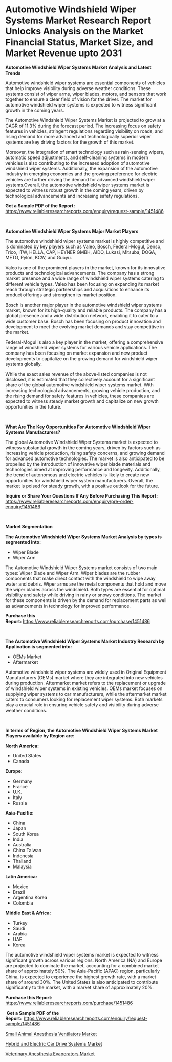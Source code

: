 <p><h1>Automotive Windshield Wiper Systems Market Research Report Unlocks Analysis on the Market Financial Status, Market Size, and Market Revenue upto 2031</h1></p><p><strong>Automotive Windshield Wiper Systems Market Analysis and Latest Trends</strong></p>
<p><p>Automotive windshield wiper systems are essential components of vehicles that help improve visibility during adverse weather conditions. These systems consist of wiper arms, wiper blades, motors, and sensors that work together to ensure a clear field of vision for the driver. The market for automotive windshield wiper systems is expected to witness significant growth in the coming years. </p><p>The Automotive Windshield Wiper Systems Market is projected to grow at a CAGR of 11.3% during the forecast period. The increasing focus on safety features in vehicles, stringent regulations regarding visibility on roads, and rising demand for more advanced and technologically superior wiper systems are key driving factors for the growth of this market. </p><p>Moreover, the integration of smart technology such as rain-sensing wipers, automatic speed adjustments, and self-cleaning systems in modern vehicles is also contributing to the increased adoption of automotive windshield wiper systems. Additionally, the expansion of the automotive industry in emerging economies and the growing preference for electric vehicles are further driving the demand for advanced windshield wiper systems.Overall, the automotive windshield wiper systems market is expected to witness robust growth in the coming years, driven by technological advancements and increasing safety regulations.</p></p>
<p><strong>Get a Sample PDF of the Report:&nbsp;</strong> <a href="https://www.reliableresearchreports.com/enquiry/request-sample/1451486">https://www.reliableresearchreports.com/enquiry/request-sample/1451486</a></p>
<p>&nbsp;</p>
<p><strong>Automotive Windshield Wiper Systems Major Market Players</strong></p>
<p><p>The automotive windshield wiper systems market is highly competitive and is dominated by key players such as Valeo, Bosch, Federal-Mogul, Denso, Trico, ITW, HELLA, CAP, HEYNER GMBH, AIDO, Lukasi, Mitsuba, DOGA, METO, Pylon, KCW, and Guoyu. </p><p>Valeo is one of the prominent players in the market, known for its innovative products and technological advancements. The company has a strong market presence and a wide range of windshield wiper systems catering to different vehicle types. Valeo has been focusing on expanding its market reach through strategic partnerships and acquisitions to enhance its product offerings and strengthen its market position.</p><p>Bosch is another major player in the automotive windshield wiper systems market, known for its high-quality and reliable products. The company has a global presence and a wide distribution network, enabling it to cater to a wide customer base. Bosch has been focusing on product innovation and development to meet the evolving market demands and stay competitive in the market.</p><p>Federal-Mogul is also a key player in the market, offering a comprehensive range of windshield wiper systems for various vehicle applications. The company has been focusing on market expansion and new product developments to capitalize on the growing demand for windshield wiper systems globally.</p><p>While the exact sales revenue of the above-listed companies is not disclosed, it is estimated that they collectively account for a significant share of the global automotive windshield wiper systems market. With increasing technological advancements, growing vehicle production, and the rising demand for safety features in vehicles, these companies are expected to witness steady market growth and capitalize on new growth opportunities in the future.</p></p>
<p>&nbsp;</p>
<p><strong>What Are The Key Opportunities For Automotive Windshield Wiper Systems Manufacturers?</strong></p>
<p><p>The global Automotive Windshield Wiper Systems market is expected to witness substantial growth in the coming years, driven by factors such as increasing vehicle production, rising safety concerns, and growing demand for advanced automotive technologies. The market is also anticipated to be propelled by the introduction of innovative wiper blade materials and technologies aimed at improving performance and longevity. Additionally, the trend of autonomous and electric vehicles is likely to create new opportunities for windshield wiper system manufacturers. Overall, the market is poised for steady growth, with a positive outlook for the future.</p></p>
<p><strong>Inquire or Share Your Questions If Any Before Purchasing This Report:</strong> <a href="https://www.reliableresearchreports.com/enquiry/pre-order-enquiry/1451486">https://www.reliableresearchreports.com/enquiry/pre-order-enquiry/1451486</a></p>
<p>&nbsp;</p>
<p><strong>Market Segmentation</strong></p>
<p><strong>The Automotive Windshield Wiper Systems Market Analysis by types is segmented into:</strong></p>
<p><ul><li>Wiper Blade</li><li>Wiper Arm</li></ul></p>
<p><p>The Automotive Windshield Wiper Systems market consists of two main types: Wiper Blade and Wiper Arm. Wiper blades are the rubber components that make direct contact with the windshield to wipe away water and debris. Wiper arms are the metal components that hold and move the wiper blades across the windshield. Both types are essential for optimal visibility and safety while driving in rainy or snowy conditions. The market for these components is driven by the demand for replacement parts as well as advancements in technology for improved performance.</p></p>
<p><strong>Purchase this Report:&nbsp;</strong><a href="https://www.reliableresearchreports.com/purchase/1451486">https://www.reliableresearchreports.com/purchase/1451486</a></p>
<p>&nbsp;</p>
<p><strong>The Automotive Windshield Wiper Systems Market Industry Research by Application is segmented into:</strong></p>
<p><ul><li>OEMs Market</li><li>Aftermarket</li></ul></p>
<p><p>Automotive windshield wiper systems are widely used in Original Equipment Manufacturers (OEMs) market where they are integrated into new vehicles during production. Aftermarket market refers to the replacement or upgrade of windshield wiper systems in existing vehicles. OEMs market focuses on supplying wiper systems to car manufacturers, while the aftermarket market caters to consumers looking for replacement wiper systems. Both markets play a crucial role in ensuring vehicle safety and visibility during adverse weather conditions.</p></p>
<p>&nbsp;</p>
<p><strong>In terms of Region, the Automotive Windshield Wiper Systems Market Players available by Region are:</strong></p>
<p>
    <p> <strong> North America: </strong>
        <ul>
            <li>United States</li>
            <li>Canada</li>
        </ul>
        </p> 
    <p> <strong> Europe: </strong>
        <ul>
            <li>Germany</li>
            <li>France</li>
            <li>U.K.</li>
            <li>Italy</li>
            <li>Russia</li>
        </ul>
        </p> 
    <p> <strong> Asia-Pacific: </strong>
        <ul>
            <li>China</li>
            <li>Japan</li>
            <li>South Korea</li>
            <li>India</li>
            <li>Australia</li>
            <li>China Taiwan</li>
            <li>Indonesia</li>
            <li>Thailand</li>
            <li>Malaysia</li>
        </ul>
        </p> 
    <p> <strong> Latin America: </strong>
        <ul>
            <li>Mexico</li>
            <li>Brazil</li>
            <li>Argentina Korea</li>
            <li>Colombia</li>
        </ul>
        </p> 
    <p> <strong> Middle East & Africa: </strong>
        <ul>
            <li>Turkey</li>
            <li>Saudi</li>
            <li>Arabia</li>
            <li>UAE</li>
            <li>Korea</li>
        </ul>
    </p>
    </p>
<p><p>The automotive windshield wiper systems market is expected to witness significant growth across various regions. North America (NA) and Europe are projected to dominate the market, accounting for a combined market share of approximately 50%. The Asia-Pacific (APAC) region, particularly China, is expected to experience the highest growth rate, with a market share of around 30%. The United States is also anticipated to contribute significantly to the market, with a market share of approximately 20%.</p></p>
<p><strong>Purchase this Report: </strong><a href="https://www.reliableresearchreports.com/purchase/1451486">https://www.reliableresearchreports.com/purchase/1451486</a></p>
<p>&nbsp;<strong>Get a Sample PDF of the Report:&nbsp;&nbsp;</strong><a href="https://www.reliableresearchreports.com/enquiry/request-sample/1451486">https://www.reliableresearchreports.com/enquiry/request-sample/1451486</a></p>
<p><strong></strong></p>
<p><p><a href="https://view.publitas.com/reportprime-1/small-animal-anesthesia-ventilators-market-size-growing-and-forecasted-for-period-from-2023-2030-and-provides-complete-market-analysis-of-this-market/">Small Animal Anesthesia Ventilators Market</a></p><p><a href="https://github.com/kathiaseamanalvaradovlprc2h/Market-Research-Report-List-1/blob/main/hybrid-and-electric-car-drive-systems-market.md">Hybrid and Electric Car Drive Systems Market</a></p><p><a href="https://view.publitas.com/reportprime-1/veterinary-anesthesia-evaporators-market-furnish-information-about-market-size-market-share-market-dynamics-and-projections-spanning-from-2023-to-2030/">Veterinary Anesthesia Evaporators Market</a></p></p>